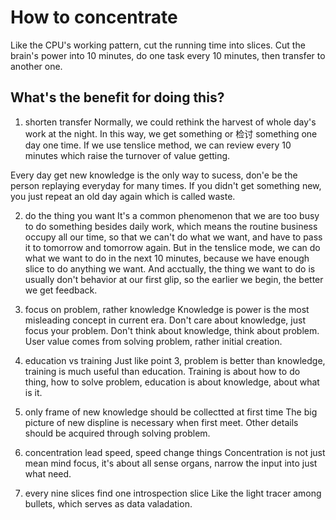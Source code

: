 # How to concentrate

Like the CPU's working pattern, cut the running time into slices.
Cut the brain's power into 10 minutes, do one task every 10 minutes, then transfer to another one.

## What's the benefit for doing this?

1. shorten transfer
Normally, we could rethink the harvest of whole day's work at the night. In this way, we get something or 检讨 something one day one time.
If we use tenslice method, we can review every 10 minutes which raise the turnover of value getting.

Every day get new knowledge is the only way to sucess, don'e be the person replaying everyday for many times. If you didn't get something new, you just repeat an old day again which is called waste.

2. do the thing you want
It's a common phenomenon that we are too busy to do something besides daily work, which means the routine business occupy all our time, so that we can't do what we want, and have to pass it to tomorrow and tomorrow again.
But in the tenslice mode, we can do what we want to do in the next 10 minutes, because we have enough slice to do anything we want.
And acctually, the thing we want to do is usually don't behavior at our first glip, so the earlier we begin, the better we get feedback.

3. focus on problem, rather knowledge
Knowledge is power is the most misleading concept in current era.
Don't care about knowledge, just focus your problem.
Don't think about knowledge, think about problem.
User value comes from solving problem, rather initial creation.

4. education vs training
Just like point 3, problem is better than knowledge, training is much useful than education.
Training is about how to do thing, how to solve problem, education is about knowledge, about what is it.

5. only frame of new knowledge should be collectted at first time
The big picture of new displine is necessary when first meet. Other details should be acquired through solving problem.

6. concentration lead speed, speed change things
Concentration is not just mean mind focus, it's about all sense organs, narrow the input into just what need.

7. every nine slices find one introspection slice
Like the light tracer among bullets, which serves as data valadation.

